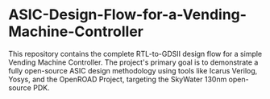 # ASIC-Design-Flow-for-a-Vending-Machine-Controller
This repository contains the complete RTL-to-GDSII design flow for a simple Vending Machine Controller. The project's primary goal is to demonstrate a fully open-source ASIC design methodology using tools like Icarus Verilog, Yosys, and the OpenROAD Project, targeting the SkyWater 130nm open-source PDK.
